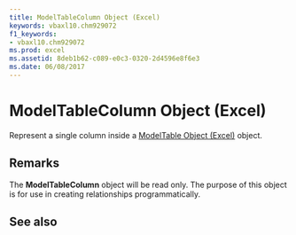 ```yaml
---
title: ModelTableColumn Object (Excel)
keywords: vbaxl10.chm929072
f1_keywords:
- vbaxl10.chm929072
ms.prod: excel
ms.assetid: 8deb1b62-c089-e0c3-0320-2d4596e8f6e3
ms.date: 06/08/2017
---
```



# ModelTableColumn Object (Excel)

Represent a single column inside a [ModelTable Object (Excel)](modeltable-object-excel.md) object.


## Remarks

The **ModelTableColumn** object will be read only. The purpose of this object is for use in creating relationships programmatically.


## See also



